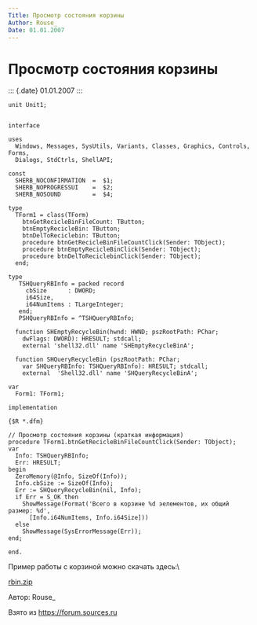 ```yaml
---
Title: Просмотр состояния корзины
Author: Rouse_
Date: 01.01.2007
---
```


Просмотр состояния корзины
==========================

::: {.date}
01.01.2007
:::

    unit Unit1;

     
    interface
     
    uses
      Windows, Messages, SysUtils, Variants, Classes, Graphics, Controls, Forms,
      Dialogs, StdCtrls, ShellAPI;
     
    const
      SHERB_NOCONFIRMATION  =  $1;
      SHERB_NOPROGRESSUI    =  $2;
      SHERB_NOSOUND         =  $4;
     
    type
      TForm1 = class(TForm)
        btnGetRecicleBinFileCount: TButton;
        btnEmptyRecicleBin: TButton;
        btnDelToReciclebin: TButton;
        procedure btnGetRecicleBinFileCountClick(Sender: TObject);
        procedure btnEmptyRecicleBinClick(Sender: TObject);
        procedure btnDelToReciclebinClick(Sender: TObject);
      end;
     
    type
       TSHQueryRBInfo = packed record
         cbSize      : DWORD;
         i64Size,
         i64NumItems : TLargeInteger;
       end;
       PSHQueryRBInfo = ^TSHQueryRBInfo;
     
      function SHEmptyRecycleBin(hwnd: HWND; pszRootPath: PChar;
        dwFlags: DWORD): HRESULT; stdcall;
        external 'shell32.dll' name 'SHEmptyRecycleBinA';
     
      function SHQueryRecycleBin (pszRootPath: PChar;
        var SHQueryRBInfo: TSHQueryRBInfo): HRESULT; stdcall;
        external  'Shell32.dll' name 'SHQueryRecycleBinA';  
     
    var
      Form1: TForm1;
     
    implementation
     
    {$R *.dfm}
     
    // Просмотр состояния корзины (краткая информация)
    procedure TForm1.btnGetRecicleBinFileCountClick(Sender: TObject);
    var
      Info: TSHQueryRBInfo;
      Err: HRESULT;
    begin
      ZeroMemory(@Info, SizeOf(Info));
      Info.cbSize := SizeOf(Info);
      Err := SHQueryRecycleBin(nil, Info);
      if Err = S_OK then
        ShowMessage(Format('Всего в корзине %d эелементов, их общий размер: %d',
          [Info.i64NumItems, Info.i64Size]))
      else
        ShowMessage(SysErrorMessage(Err));
    end;
     
    end.

Пример работы с корзиной можно скачать здесь:\

 

[rbin.zip](../rbin.zip)

Автор: Rouse\_

Взято из <https://forum.sources.ru>
